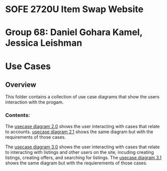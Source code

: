 # SOFE 2720U Item Swap Website
# Group 68: Daniel Gohara Kamel, Jessica Leishman
# Use Cases
## Overview
This folder contains a collection of use case diagrams that show the users interaction with the progam.

### Contents:
The [usecase diagram 2.0](linkhere) shows the user interacting with cases that relate to accounts. [usecase diagram 2.1](linkhere) shows the same diagram but with the requirements of those cases.

The [usecase diagram 3.0](linkhere) shows the user interacting with cases that relate to interacting with listings and other users on the site, incuding creating listings, creating offers, and searching for listings. The [usecase diagram 3.1](linkhere) shows the same diagram but with the requierements of those cases. 

